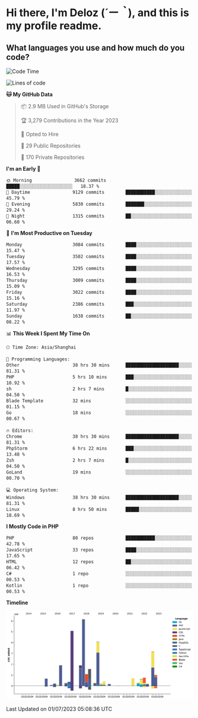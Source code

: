 # **Hi there, I'm Deloz (*´ー｀*), and this is my profile readme.**

## **What languages you use and how much do you code?**

<!--START_SECTION:waka-->
![Code Time](http://img.shields.io/badge/Code%20Time-1%2C789%20hrs%203%20mins-blue)

![Lines of code](https://img.shields.io/badge/From%20Hello%20World%20I%27ve%20Written-31.1%20million%20lines%20of%20code-blue)

**🐱 My GitHub Data** 

> 📦 2.9 MB Used in GitHub's Storage 
 > 
> 🏆 3,279 Contributions in the Year 2023
 > 
> 💼 Opted to Hire
 > 
> 📜 29 Public Repositories 
 > 
> 🔑 170 Private Repositories 
 > 
**I'm an Early 🐤** 

```text
🌞 Morning                3662 commits        █████░░░░░░░░░░░░░░░░░░░░   18.37 % 
🌆 Daytime                9129 commits        ███████████░░░░░░░░░░░░░░   45.79 % 
🌃 Evening                5830 commits        ███████░░░░░░░░░░░░░░░░░░   29.24 % 
🌙 Night                  1315 commits        ██░░░░░░░░░░░░░░░░░░░░░░░   06.60 % 
```
📅 **I'm Most Productive on Tuesday** 

```text
Monday                   3084 commits        ████░░░░░░░░░░░░░░░░░░░░░   15.47 % 
Tuesday                  3502 commits        ████░░░░░░░░░░░░░░░░░░░░░   17.57 % 
Wednesday                3295 commits        ████░░░░░░░░░░░░░░░░░░░░░   16.53 % 
Thursday                 3009 commits        ████░░░░░░░░░░░░░░░░░░░░░   15.09 % 
Friday                   3022 commits        ████░░░░░░░░░░░░░░░░░░░░░   15.16 % 
Saturday                 2386 commits        ███░░░░░░░░░░░░░░░░░░░░░░   11.97 % 
Sunday                   1638 commits        ██░░░░░░░░░░░░░░░░░░░░░░░   08.22 % 
```


📊 **This Week I Spent My Time On** 

```text
🕑︎ Time Zone: Asia/Shanghai

💬 Programming Languages: 
Other                    38 hrs 30 mins      ████████████████████░░░░░   81.31 % 
PHP                      5 hrs 10 mins       ███░░░░░░░░░░░░░░░░░░░░░░   10.92 % 
sh                       2 hrs 7 mins        █░░░░░░░░░░░░░░░░░░░░░░░░   04.50 % 
Blade Template           32 mins             ░░░░░░░░░░░░░░░░░░░░░░░░░   01.15 % 
Go                       18 mins             ░░░░░░░░░░░░░░░░░░░░░░░░░   00.67 % 

🔥 Editors: 
Chrome                   38 hrs 30 mins      ████████████████████░░░░░   81.31 % 
PhpStorm                 6 hrs 22 mins       ███░░░░░░░░░░░░░░░░░░░░░░   13.48 % 
Zsh                      2 hrs 7 mins        █░░░░░░░░░░░░░░░░░░░░░░░░   04.50 % 
GoLand                   19 mins             ░░░░░░░░░░░░░░░░░░░░░░░░░   00.70 % 

💻 Operating System: 
Windows                  38 hrs 30 mins      ████████████████████░░░░░   81.31 % 
Linux                    8 hrs 50 mins       █████░░░░░░░░░░░░░░░░░░░░   18.69 % 
```

**I Mostly Code in PHP** 

```text
PHP                      80 repos            ███████████░░░░░░░░░░░░░░   42.78 % 
JavaScript               33 repos            ████░░░░░░░░░░░░░░░░░░░░░   17.65 % 
HTML                     12 repos            ██░░░░░░░░░░░░░░░░░░░░░░░   06.42 % 
C#                       1 repo              ░░░░░░░░░░░░░░░░░░░░░░░░░   00.53 % 
Kotlin                   1 repo              ░░░░░░░░░░░░░░░░░░░░░░░░░   00.53 % 
```



**Timeline**

![Lines of Code chart](https://raw.githubusercontent.com/deloz/deloz/main/assets/bar_graph.png)


 Last Updated on 01/07/2023 05:08:36 UTC
<!--END_SECTION:waka-->
